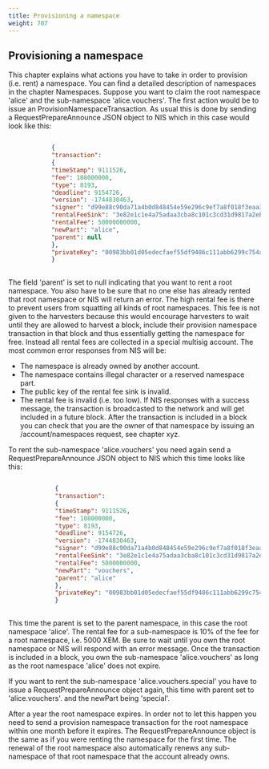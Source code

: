 ```yaml
---
title: Provisioning a namespace
weight: 707
---
```


 
## Provisioning a namespace 
This chapter explains what actions you have to take in order to provision (i.e. rent) a namespace. You can find a detailed description of namespaces in the chapter Namespaces. Suppose you want to claim the root namespace 'alice' and the sub-namespace 'alice.vouchers'. The first action would be to issue an ProvisionNamespaceTransaction. As usual this is done by sending a RequestPrepareAnnounce JSON object to NIS which in this case would look like this: 

 
```json

            {
            "transaction":
            {
            "timeStamp": 9111526,
            "fee": 108000000,
            "type": 8193,
            "deadline": 9154726,
            "version": -1744830463,
            "signer": "d99e88c90da71a4b0d848454e59e296c9ef7a8f018f3eaa3a198dc460b6621a4",
            "rentalFeeSink": "3e82e1c1e4a75adaa3cba8c101c3cd31d9817a2eb966eb3b511fb2ed45b8e262",
            "rentalFee": 50000000000,
            "newPart": "alice",
            "parent": null
            },
            "privateKey": "00983bb01d05edecfaef55df9486c111abb6299c754a002069b1d0ef4537441bda"
            }
        
``` 
The field 'parent' is set to null indicating that you want to rent a root namespace. You also have to be sure that no one else has already rented that root namespace or NIS will return an error. The high rental fee is there to prevent users from squatting all kinds of root namespaces. This fee is not given to the harvesters because this would encourage harvesters to wait until they are allowed to harvest a block, include their provision namespace transaction in that block and thus essentially getting the namespace for free. Instead all rental fees are collected in a special multisig account. The most common error responses from NIS will be:
* The namespace is already owned by another account.
* The namespace contains illegal character or a reserved namespace part.
* The public key of the rental fee sink is invalid.
* The rental fee is invalid (i.e. too low). If NIS responses with a success message, the transaction is broadcasted to the network and will get included in a future block. After the transaction is included in a block you can check that you are the owner of that namespace by issuing an /account/namespaces request, see chapter xyz. 

 
To rent the sub-namespace 'alice.vouchers' you need again send a RequestPrepareAnnounce JSON object to NIS which this time looks like this:

 
```json

             {
             "transaction":
             {
             "timeStamp": 9111526,
             "fee": 108000000,
             "type": 8193,
             "deadline": 9154726,
             "version": -1744830463,
             "signer": "d99e88c90da71a4b0d848454e59e296c9ef7a8f018f3eaa3a198dc460b6621a4",
             "rentalFeeSink": "3e82e1c1e4a75adaa3cba8c101c3cd31d9817a2eb966eb3b511fb2ed45b8e262",
             "rentalFee": 5000000000,
             "newPart": "vouchers",
             "parent": "alice"
             },
             "privateKey": "00983bb01d05edecfaef55df9486c111abb6299c754a002069b1d0ef4537441bda"
             }
         
``` 
This time the parent is set to the parent namespace, in this case the root namespace 'alice'. The rental fee for a sub-namespace is 10% of the fee for a root namespace, i.e. 5000 XEM. Be sure to wait until you own the root namespace or NIS will respond with an error message. Once the transaction is included in a block, you own the sub-namespace 'alice.vouchers' as long as the root namespace 'alice' does not expire.

 
If you want to rent the sub-namespace 'alice.vouchers.special' you have to issue a RequestPrepareAnnounce object again, this time with parent set to 'alice.vouchers'. and the newPart being 'special'.

 
After a year the root namespace expires. In order not to let this happen you need to send a provision namespace transaction for the root namespace within one month before it expires. The RequestPrepareAnnounce object is the same as if you were renting the namespace for the first time. The renewal of the root namespace also automatically renews any sub-namespace of that root namespace that the account already owns. 

 
